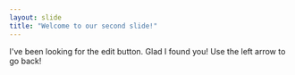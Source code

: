 ```yaml
---
layout: slide
title: "Welcome to our second slide!"
---
```

I've been looking for the edit button. Glad I found you!
Use the left arrow to go back!

